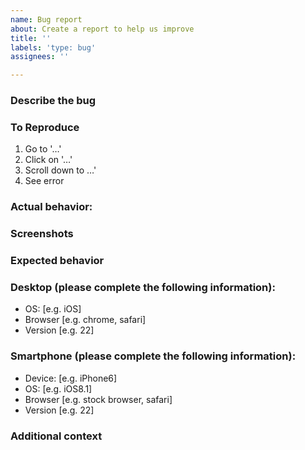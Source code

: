 ```yaml
---
name: Bug report
about: Create a report to help us improve
title: ''
labels: 'type: bug'
assignees: ''

---
```


### Describe the bug
<!-- A clear and concise description of what the bug is. Please be as descriptive as possible. -->

### To Reproduce
<!-- Describe the steps to reproduce the behavior.-->

1. Go to '…'
2. Click on '…'
3. Scroll down to …'
4. See error

### Actual behavior:
<!-- A clear and concise description of what actually happens. -->

### Screenshots
<!-- If applicable, add screenshots to help explain your problem. -->

### Expected behavior
<!-- A clear and concise description of what you expected to happen. -->

### Desktop (please complete the following information):

* OS: [e.g. iOS]
* Browser [e.g. chrome, safari]
* Version [e.g. 22]

### Smartphone (please complete the following information):

* Device: [e.g. iPhone6]
* OS: [e.g. iOS8.1]
* Browser [e.g. stock browser, safari]
* Version [e.g. 22]

### Additional context
<!--Any additional context or details you think might be helpful.-->
<!--Ticket numbers/links, plugin versions, system statuses etc.-->
